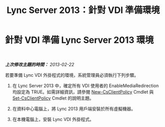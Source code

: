﻿---
title: Lync Server 2013：針對 VDI 準備環境
TOCTitle: 針對 VDI 準備環境
ms:assetid: a3ec2e13-1a73-4b1c-a54a-8db7d4cd50f9
ms:mtpsurl: https://technet.microsoft.com/zh-tw/library/JJ205154(v=OCS.15)
ms:contentKeyID: 49291872
ms.date: 08/10/2015
mtps_version: v=OCS.15
ms.translationtype: HT
---

# 針對 VDI 準備 Lync Server 2013 環境

 

_**上次修改主題的時間：** 2013-02-22_

若要準備 Lync VDI 外掛程式的環境，系統管理員必須執行下列步驟。

1.  在 Lync Server 2013 中，確定所有 VDI 使用者的 EnableMediaRedirection 均設定為 TRUE。如需詳細資訊，請參閱 [New-CsClientPolicy](https://docs.microsoft.com/en-us/powershell/module/skype/New-CsClientPolicy) Cmdlet 與 [Set-CsClientPolicy](https://docs.microsoft.com/en-us/powershell/module/skype/Set-CsClientPolicy) Cmdlet 的說明主題。

2.  在資料中心電腦上，將 Lync 2013 用戶端安裝於所有虛擬機器。

3.  在本機電腦上，安裝 Lync VDI 外掛程式。

